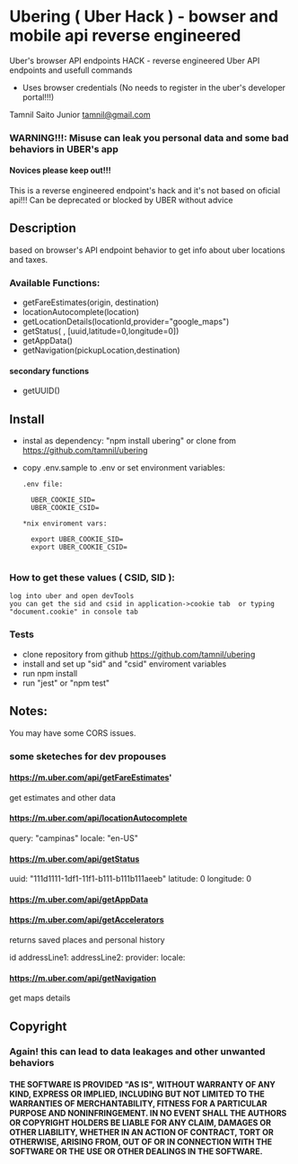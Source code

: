 # Ubering ( Uber Hack ) - bowser and mobile api reverse engineered

Uber's browser API endpoints HACK - reverse engineered Uber API endpoints and usefull commands

- Uses browser credentials (No needs to register in the uber's developer portal!!!)

Tamnil Saito Junior <tamnil@gmail.com>

### WARNING!!!: Misuse can leak you personal data and some bad behaviors in UBER's app

#### Novices please keep out!!!

This is a reverse engineered endpoint's hack and it's not based on oficial api!!!
Can be deprecated or blocked by UBER without advice

## Description
based on browser's API endpoint behavior to get info about uber locations and taxes.


### Available Functions:

- getFareEstimates(origin, destination)
- locationAutocomplete(location)
- getLocationDetails(locationId,provider="google_maps")
- getStatus( , [uuid,latitude=0,longitude=0])
- getAppData()
- getNavigation(pickupLocation,destination)


#### secondary functions

- getUUID()



## Install
- instal as dependency: "npm install ubering" or clone from https://github.com/tamnil/ubering
- copy .env.sample to .env or set environment variables:


  ```
  .env file:

    UBER_COOKIE_SID=
    UBER_COOKIE_CSID=

  *nix enviroment vars:

    export UBER_COOKIE_SID=
    export UBER_COOKIE_CSID=


    ```

###    How to get these values ( CSID, SID ):
    log into uber and open devTools
    you can get the sid and csid in application->cookie tab  or typing "document.cookie" in console tab


### Tests
- clone repository from github https://github.com/tamnil/ubering
- install and set up "sid" and "csid" enviroment variables
- run npm install
- run "jest" or "npm test"


## Notes:

You may have some CORS issues.

### some sketeches for dev propouses

#### https://m.uber.com/api/getFareEstimates'
get estimates and other data

#### https://m.uber.com/api/locationAutocomplete

query: "campinas"
locale: "en-US"

#### https://m.uber.com/api/getStatus

uuid: "111d1111-1df1-11f1-b111-b111b111aeeb"
latitude: 0
longitude: 0


#### https://m.uber.com/api/getAppData



#### https://m.uber.com/api/getAccelerators

returns saved places and personal history

id
addressLine1:
addressLine2:
provider:
locale:

#### https://m.uber.com/api/getNavigation

get maps details

## Copyright

### Again! this can lead to data leakages and other unwanted behaviors

#### THE SOFTWARE IS PROVIDED "AS IS", WITHOUT WARRANTY OF ANY KIND, EXPRESS OR IMPLIED, INCLUDING BUT NOT LIMITED TO THE WARRANTIES OF MERCHANTABILITY, FITNESS FOR A PARTICULAR PURPOSE AND NONINFRINGEMENT. IN NO EVENT SHALL THE AUTHORS OR COPYRIGHT HOLDERS BE LIABLE FOR ANY CLAIM, DAMAGES OR OTHER LIABILITY, WHETHER IN AN ACTION OF CONTRACT, TORT OR OTHERWISE, ARISING FROM, OUT OF OR IN CONNECTION WITH THE SOFTWARE OR THE USE OR OTHER DEALINGS IN THE SOFTWARE.

